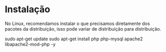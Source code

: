 # Instalação

No Linux, recomendamos instalar o que precisamos diretamente dos pacotes da distribuição, isso pode variar de distribuição para distribuição.

sudo apt-get update
sudo apt-get install php php-mysql apache2 libapache2-mod-php -y

